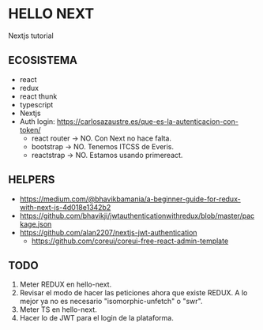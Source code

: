 # HELLO NEXT

Nextjs tutorial

## ECOSISTEMA

- react
- redux
- react thunk
- typescript
- Nextjs
- Auth login: https://carlosazaustre.es/que-es-la-autenticacion-con-token/
    - react router -> NO. Con Next no hace falta.
    - bootstrap -> NO. Tenemos ITCSS de Everis.
    - reactstrap -> NO. Estamos usando primereact.

## HELPERS

- https://medium.com/@bhavikbamania/a-beginner-guide-for-redux-with-next-js-4d018e1342b2
- https://github.com/bhavikji/jwtauthenticationwithredux/blob/master/package.json
- https://github.com/alan2207/nextjs-jwt-authentication
    - https://github.com/coreui/coreui-free-react-admin-template

## TODO

1. Meter REDUX en hello-next.
2. Revisar el modo de hacer las peticiones ahora que existe REDUX. A lo mejor ya no es necesario "isomorphic-unfetch" o "swr".
3. Meter TS en hello-next.
4. Hacer lo de JWT para el login de la plataforma.